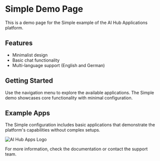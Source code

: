 # Simple Demo Page

This is a demo page for the Simple example of the AI Hub Applications platform.

## Features

- Minimalist design
- Basic chat functionality
- Multi-language support (English and German)

## Getting Started

Use the navigation menu to explore the available applications. The Simple demo showcases core functionality with minimal configuration.

## Example Apps

The Simple configuration includes basic applications that demonstrate the platform's capabilities without complex setups.

![AI Hub Apps Logo](/logo.png)

For more information, check the documentation or contact the support team.
